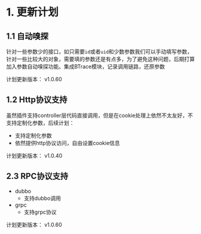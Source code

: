 # 1. 更新计划 

## 1.1 自动嗅探

针对一些参数少的接口，如只需要`id`或者`uid`和少数参数我们可以手动填写参数，针对一些比较大的对象，需要填的参数还是有点多，为了避免这种问题，后期打算加入参数自动嗅探功能。集成BTrace模块，记录调用链路，还原参数

计划更新版本： v1.0.60



## 1.2 Http协议支持

虽然插件支持controller层代码直接调用，但是在cookie处理上依然不太友好，不支持定制化参数，后续计划：

- 支持定制化参数
- 依然提供http协议访问，自由设置cookie信息

计划更新版本： v1.0.40



## 2.3 RPC协议支持

- dubbo
  - 支持dubbo调用
- grpc
  - 支持grpc协议



计划更新版本： v1.0.60

